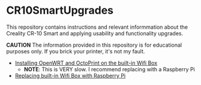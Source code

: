 # CR10SmartUpgrades

This repository contains instructions and relevant informmation about the Creality CR-10 Smart and applying usability and functionality upgrades.

**CAUTION** The information provided in this repository is for educational purposes only. If you brick your printer, it's not my fault.

- [Installing OpenWRT and OctoPrint on the built-in Wifi Box](https://github.com/JWhitleyWork/CR10SmartUpgrades/blob/main/Instructions/WifiBoxToOpenWRT.md)
  - **NOTE**: This is VERY slow. I recommend replacing with a Raspberry Pi
- [Replacing built-in Wifi Box with Raspberry Pi](https://github.com/JWhitleyWork/CR10SmartUpgrades/blob/main/Instructions/ReplaceWifiBoxWithRpi.md)
